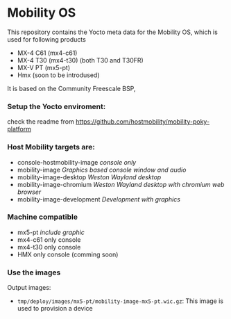 # Mobility OS

This repository contains the Yocto meta data for the Mobility OS,
which is used for following products

- MX-4 C61 (mx4-c61)
- MX-4 T30 (mx4-t30) (both T30 and T30FR)
- MX-V PT (mx5-pt)
- Hmx (soon to be introdused)

It is based on the Community Freescale BSP,

### Setup the Yocto enviroment:
check the readme from https://github.com/hostmobility/mobility-poky-platform

### Host Mobility targets are:
- console-hostmobility-image *console only*
- mobility-image *Graphics based console window and audio*
- mobility-image-desktop *Weston Wayland desktop*
- mobility-image-chromium *Weston Wayland desktop with chromium web browser*
- mobility-image-development *Development with graphics*
### Machine compatible
- mx5-pt *include graphic*
- mx4-c61 only console
- mx4-t30 only console
- HMX only console (comming soon)
    
### Use the images

Output images:

- `tmp/deploy/images/mx5-pt/mobility-image-mx5-pt.wic.gz`:
  This image is used to provision a device


